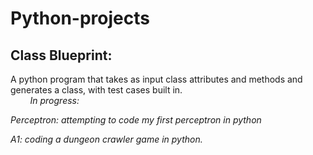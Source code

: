 # Python-projects

## Class Blueprint:
A python program that takes as input class attributes and methods and generates a class, with test cases built in.  
&nbsp;
&nbsp;
&nbsp;
&nbsp;
_In progress:_


_Perceptron: attempting to code my first perceptron in python_


_A1: coding a dungeon crawler game in python._
